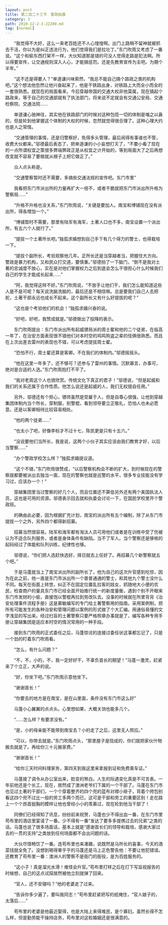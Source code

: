 ```yaml
---
layout: post
title: 第二百二十三节　警政拓展
category: 3
path: 2010-12-2-3-22200.md
tag: [normal]
---
```


　　“我觉得不大好，这么一来老百姓还不人心惶惶啊。出门上路稍不留神就被抓去干活，你以为是纠正违法行为，他们觉得我们是拉壮丁。”东门吹雨又考虑了一番说。“这个和偷东西打架不一样，大伙知道那是错的可没人觉得走路是犯法啊。所以得要宣传，让交通规则深入人心，才能搞惩罚。还是先教育宣传为主吧。为期个半年。”

　　“这不还是得要人？”单道谦兴味索然，“我总不能自己搞个路政之类的机构吧。”这个想法他忽然让他兴奋起来了，他是干铁路出身，对铁路上大而全小而全的一套很熟悉。就现在的局面看来，今后穿越帝国的交通大权非他莫属，现在搞起个路政来，等于自己的交通部就有了执法部门，将来说不定就会有交通公安局、交通检察院、交通法院……

　　单道谦心驰神往，其实他在铁路部门的时候对这种包揽一切的体制是嗤之以鼻的，但是轮到他掌握这个体制的大权的时候，忽然就觉得很合理了。这种心理大约也是人之常情。

　　“交通管理的事情，还是归警察好，免得多头管理，最后闹得有事谁也不管，收费大伙都来。”邬德最后表态了，把单道谦的小小妄想打灭了，“不要小看了现在的一点所谓权宜之策很多弊端弊政正是从权宜之计开始的，等到局面大了之后再想改变就不容易了要做就从根子上把它做正了。”

　　众人点头称是。

　　“交通警察暂时还不需要，多搞些交通法规的宣传吧。东门市里”

　　我看把东门市派出所的力量再扩大一倍不，或者干脆就把东门市派出所升格为警察局……”

　　“升格不升格也没关系，”东门吹雨说，“关键是要加人。南宝和博铺现在没有派出所，得各增加一个。”

　　“博铺暂时不需要，那里有陆军有海军，土著人口也不多，南宝设置一个派出所，有五六个人就行了。”

　　“提拔一个土著所长吧。”独孤求婚想到自己手下有几个得力的警士，也得栽培一下。

　　“提拔个副所长，考验观察他几年。正所长还是当穿越者当，把握住大方向。警政是暴力机构，又和民众打交道，要慎重。”邬德拍了一下脑门，“倒不是我对土著的忠诚度不放心，实在是对他们掌握权力之后到底会怎么干很担心什么时候我们自己的学生才能成长起来……”

　　“阿，我觉得这样不好。”东门吹雨说，“不放手让他们干，我们怎么能知道这些人是不是可呢？每天说洗脑洗脑的，最后还是不相信嘛。总是要我们自己人去把舵，土著干部永远也成长不起来。这个副所长又有什么好提拔的呢？”

　　“这也是个考验他们的机会！”独孤求婚兴奋的说。

　　“好吧，好吧，我赞成就是。”邬德做出了投降的表示。

　　东门吹雨提出：东门市派出所有起威镖局派的周士翟和他的二个徒弟，在临高一年了，在治安方面表现很不错他们对本时空的鸡鸣狗盗之辈的伎俩很熟悉。而且在上次出差去雷州的表现也不错，可以考虑提拔周士翟。

　　“恐怕不行，周士翟还算是客卿。不在我们的体制内。”邬德摇摇头。

　　“他在这里一年多了，还不够可？还参与了雷州的事情。沉默寡言，办事可，绝对是合适的人选。”东门吹雨抱打不平了。

　　“我对老周这个人也很欣赏。传统文化下真正的君子！”邬德说，“但是起威和我们的关系还属于合作性质。他怎么说还是起威的人，我们无权擅自任用。”

　　另外，邬德还有个担心，镖师虽然是受雇于人，但是自尊心很强，让他到穿越集团体制内当个所长，穿制服，别警棍，看到领导要立正敬礼，恐怕人也未必愿意。还是以客卿相待比较容易相处。

　　“他的两个徒弟……”

　　“也太小了吧，好像李标才不过十七，陈凯更是只有十五六。”

　　“没说要他们当所长，我是说，这两个小伙子其实应该由我们教育才好，以后当警察……”

　　“办个警政学校怎么样？”独孤求婚提议道。

　　“这个不错，”东门吹雨很赞成，“以后警察机构会不断的扩大，到时候现在的警察就都要被派出去独当一面，现在的警察也就是巡警的水平，很多专业技能没有学习过，应该办一个！”

　　穿越集团里当过警察的好几个人，而且位置还不算低另外还有两个美国执法人员，这也是可用的资源。邬德表示回去就和执委会讨论一下，在国民学校里开个警政班。

　　的确由此必要，因为根据扩充计划，南宝的派出所有五个编制，除了从东门市提拔一个之外，另外四个都得新招募。

　　招募当然很容易。陆军和海军都有淘汰人员可用他们或者是在训练中受了伤被认为不适合队列服务，或者是身体条件有缺陷。当不了军人。当个警察还是够格的起码经过了体能和队列训练，纪律性也够。

　　邬德说，“你们把人选赶快选好，择日就去上任好了。再招募几个新警察就五个吧。”

　　于是马蓬就当上了南宝派出所的副所长了，他为自己的这次升官感到吃惊，因为在此之前，他一直是东门市派出所一个普普通通的警士，和其他九个警士没什么不同。每天在街面上转悠，纠正不在固定位置乱拉客的妓女，抓随地大小便的农民，检查商户的量具东门市已经全面开始推行统一的新度量衡，遇到个别不开眼来东门市发财的小偷，直接饱以警棍再拉到劳改队去。没事的时候就在所里背背《治安处理事件流程手册》这是慕敏编写的专门给土著警察用的指南。采用案例制，把所有可能发生的各种治安和管理问题以案例的形式做了个大汇编。用通俗易懂的文字浅显的写出来。经过扫盲的土著警察只要严格照章办事就是了，编写各种专用手册让穿越集团是适应本时空的情况常用的一种手段。

　　接到东门吹雨的正式委任之后，马蓬惊诧的连接过委任状这事都忘记了，只是一个劲的盯着东门吹雨看。

　　“怎么，有什么问题？”

　　“不，不，小的，不，我一定好好干，不辜负首长的期望！”马蓬一激灵，赶紧来了个立正，大声的说。

　　“好，你坐下吧。”东门吹雨示意他坐下。

　　“谢谢首长！”

　　“你要去的地方是在南宝，是在山里面，条件没有东门市这么好”

　　马蓬小心翼翼的点点头。心里想如果，大概关饷也能多几个。

　　“……怎么样？有要求没有。”

　　“是，小的母亲能不能带到南宝去？小的走了之后，这里无人照应。”

　　“可以，你带去就是。”东门吹雨点头，“那里屋子是现成的，你们就把家伙什物搬去就是了。再给你三十元搬家费。”

　　“谢谢首长！”

　　“给你三天时间料理家务，第四天到我这里来拿报到证和免费乘车证。”

　　马蓬接了调令从办公室出来，脸变的煞白。人生的际遇变化真是不可言表。一年前他还是个长工，现在，居然成了澳洲老爷们下属的一个干部了。马蓬在东门市也见过土著的干部们，一个个穿着整齐的四个兜的蓝布对襟小褂子，背着个挎包别看这四个兜不过比一般的劳工多两个而已，这可是干部和劳工的重要区别！走在路上一个个昂首挺胸的模样让他也曾经小小的羡慕过，现在轮到他当干部了！

　　同僚们已经得知了讯息，纷纷前来祝贺，马蓬也少不得出血一番，在东门市里苟布里的酒店里宴请了一番。少不得有一番“发达了要多多提携过去的兄弟”之类的话。马蓬也说了很多场面话，基本上就是“感谢首长们的领导和栽培，感谢大家过去的一贯的支持”之类放到任何场面都不会出问题的话。

　　大伙尽情畅饮了一番。连苟布里也来凑趣，说既然是马所长的喜事，今天的酒菜钱就全免了。没想到喝得晕乎乎的马蓬还是马上正色警告他：不要让他犯错误。还教育了苟布里一番：澳洲人的警察不是衙门的衙役，是为百姓服务的。

　　“这小子！真是溜光水滑！难怪会升官。”苟布里打样之后在灯下写监视报告的时候想，自己的这点试探居然被他立刻就弹了回来。

　　“官人，还不安寝吗？”他的老婆走了过来。

　　“告诉你多少遍了，要叫我同志！”苟布里赶紧把写的纸掩住，“官人娘子的，太落后……”

　　苟布里的老婆是他最近娶得，也是大陆上来得难民，是个寡妇。虽然长得不怎么样，但是勤劳能干操持店务，苟布里对这桩婚姻还是很满意的。